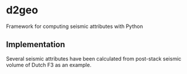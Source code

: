 # d2geo
Framework for computing seismic attributes with Python

## Implementation

Several seismic attributes have been calculated from post-stack seismic volume of Dutch F3 as an example. 
